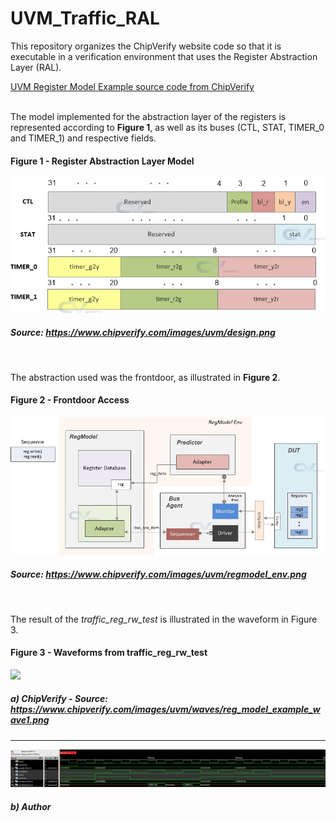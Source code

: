 # UVM_Traffic_RAL
This repository organizes the ChipVerify website code so that it is executable in a verification environment that uses the Register Abstraction Layer (RAL).

[UVM Register Model Example source code from ChipVerify](https://www.chipverify.com/uvm/uvm-register-model-example)

<br />
The model implemented for the abstraction layer of the registers is represented according to <b>Figure 1</b>, as well as its buses (CTL, STAT, TIMER_0 and TIMER_1) and respective fields.

#### Figure 1 - Register Abstraction Layer Model
![](docs/design.png)
##### Source: <https://www.chipverify.com/images/uvm/design.png>
<br />

The abstraction used was the frontdoor, as illustrated in <b>Figure 2</b>.
#### Figure 2 - Frontdoor Access
![](docs/regmodel_env.png)
##### Source: <https://www.chipverify.com/images/uvm/regmodel_env.png>
<br />

The result of the *traffic_reg_rw_test* is illustrated in the waveform in Figure 3.

#### Figure 3 - Waveforms from traffic_reg_rw_test
![](https://www.chipverify.com/images/uvm/waves/reg_model_example_wave1.png)
##### a) ChipVerify - Source: <https://www.chipverify.com/images/uvm/waves/reg_model_example_wave1.png>
<hr>

![](docs/waveforms.jpg)
##### b) Author
<br />
